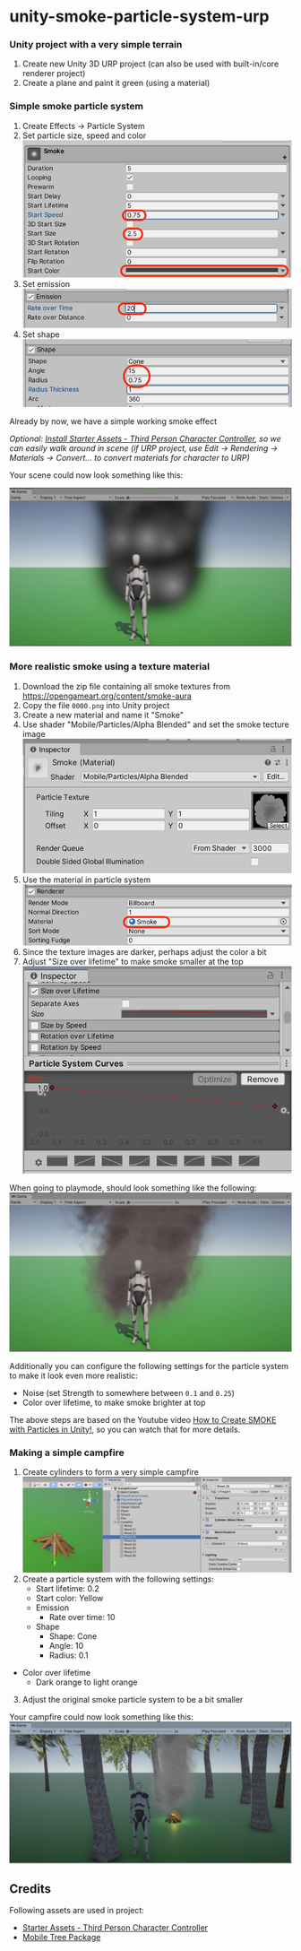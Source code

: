 # unity-smoke-particle-system-urp

### Unity project with a very simple terrain

1. Create new Unity 3D URP project (can also be used with built-in/core renderer project)
1. Create a plane and paint it green (using a material)

### Simple smoke particle system

1. Create Effects -> Particle System
1. Set particle size, speed and color
   ![Set particle size, speed and color](./Assets/Documentation/Images/particle-system-setup-color.png)
1. Set emission
   ![Set emission](./Assets/Documentation/Images/particle-system-setup-emission.png)
1. Set shape
![Set shape](./Assets/Documentation/Images/particle-system-setup-shape.png)

Already by now, we have a simple working smoke effect

_Optional: [Install Starter Assets - Third Person Character Controller](https://assetstore.unity.com/packages/essentials/starter-assets-third-person-character-controller-196526), so we can easily walk around in scene (if URP project, use Edit -> Rendering -> Materials -> Convert... to convert materials for character to URP)_

Your scene could now look something like this:

![Playmode with default material](./Assets/Documentation/Images/playmode-with-default-material.png)

### More realistic smoke using a texture material

1. Download the zip file containing all smoke textures from https://opengameart.org/content/smoke-aura
1. Copy the file `0000.png` into Unity project
1. Create a new material and name it "Smoke"
1. Use shader "Mobile/Particles/Alpha Blended" and set the smoke tecture image
   ![Playmode with default material](./Assets/Documentation/Images/smoke-material-shader.png)
1. Use the material in particle system
   ![Use smoke material](./Assets/Documentation/Images/particle-system-setup-material.png)
1. Since the texture images are darker, perhaps adjust the color a bit
1. Adjust "Size over lifetime" to make smoke smaller at the top
   ![Size over lifetime](./Assets/Documentation/Images/particle-system-setup-size-over-lifetime.png)

When going to playmode, should look something like the following:
![Playmode with smoke material](./Assets/Documentation/Images/playmode-with-smoke-material.png)

Additionally you can configure the following settings for the particle system to make it look even more realistic:

* Noise (set Strength to somewhere between `0.1` and `0.25`)
* Color over lifetime, to make smoke brighter at top

The above steps are based on the Youtube video [How to Create SMOKE with Particles in Unity!](https://www.youtube.com/watch?v=YwGS73QpPt0), so you can watch that for more details.

### Making a simple campfire

1. Create cylinders to form a very simple campfire
   ![Simple campfire](./Assets/Documentation/Images/campfire.png)
2. Create a particle system with the following settings:
   - Start lifetime: 0.2
   - Start color: Yellow
   - Emission
     - Rate over time: 10
   - Shape
     - Shape: Cone
     - Angle: 10
     - Radius: 0.1
  - Color over lifetime
    - Dark orange to light orange
3. Adjust the original smoke particle system to be a bit smaller

Your campfire could now look something like this:
![Playmode with campfire](./Assets/Documentation/Images/playmode-with-campfire.png)

## Credits

Following assets are used in project:
* [Starter Assets - Third Person Character Controller](https://assetstore.unity.com/packages/essentials/starter-assets-third-person-character-controller-196526)
* [Mobile Tree Package](https://assetstore.unity.com/packages/3d/vegetation/trees/mobile-tree-package-18866)
